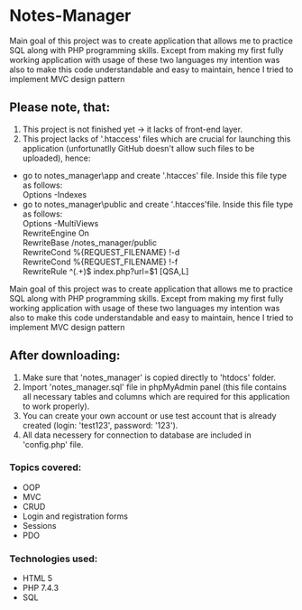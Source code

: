 # Notes-Manager
Main goal of this project was to create application that allows me to practice SQL along with PHP programming skills. Except from making my first fully working application with usage of these two languages my intention was also to make this code understandable and easy to maintain, hence I tried to implement MVC design pattern

## Please note, that:
1. This project is not finished yet -> it lacks of front-end layer.
2. This project lacks of '.htaccess' files which are crucial for launching this application (unfortunatlly GitHub doesn't allow such files to be uploaded), hence:
- go to notes_manager\app and create '.htacces' file. Inside this file type as follows: <br />
  Options -Indexes
- go to notes_manager\public and create '.htacces'file. Inside this file type as follows: <br />
  Options -MultiViews <br />
  RewriteEngine On <br />
  RewriteBase /notes_manager/public <br />
  RewriteCond %{REQUEST_FILENAME} !-d <br />
  RewriteCond %{REQUEST_FILENAME} !-f <br />
  RewriteRule  ^(.+)$ index.php?url=$1 [QSA,L] <br />
  
Main goal of this project was to create application that allows me to practice SQL along with PHP programming skills.  Except from making my first fully working application with usage of these two languages my intention was also to make this code understandable and easy to maintain, hence I tried to implement MVC design pattern

## After downloading:
1. Make sure that 'notes_manager' is copied directly to 'htdocs' folder.
2. Import 'notes_manager.sql' file in phpMyAdmin panel (this file contains all necessary tables and columns which are required for this application to work properly).
3. You can create your own account or use test account that is already created (login: 'test123', password: '123').
4. All data necessery for connection to database are included in 'config.php' file.

### Topics covered:
-	OOP
-	MVC
-	CRUD
-	Login and registration forms
-	Sessions
-	PDO

### Technologies used:
* HTML 5
* PHP 7.4.3
* SQL
